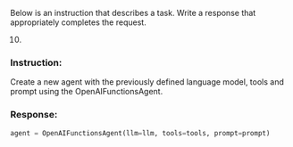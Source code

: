 Below is an instruction that describes a task. Write a response that appropriately completes the request.

10.
### Instruction:
Create a new agent with the previously defined language model, tools and prompt using the OpenAIFunctionsAgent.

### Response:
```python
agent = OpenAIFunctionsAgent(llm=llm, tools=tools, prompt=prompt)
```